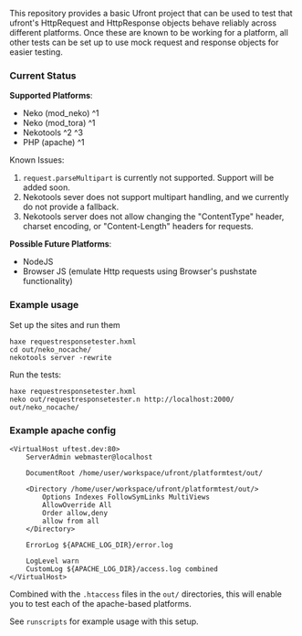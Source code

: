 This repository provides a basic Ufront project that can be used to test that ufront's HttpRequest and HttpResponse objects behave reliably across different platforms.  Once these are known to be working for a platform, all other tests can be set up to use mock request and response objects for easier testing.

### Current Status

__Supported Platforms__:

* Neko (mod_neko) ^1
* Neko (mod_tora) ^1
* Nekotools ^2 ^3
* PHP (apache) ^1

Known Issues:

1. `request.parseMultipart` is currently not supported.  Support will be added soon.
2. Nekotools sever does not support multipart handling, and we currently do not provide a fallback.
3. Nekotools server does not allow changing the "ContentType" header, charset encoding, or "Content-Length" headers for requests.

__Possible Future Platforms__:

* NodeJS
* Browser JS (emulate Http requests using Browser's pushstate functionality)

### Example usage

Set up the sites and run them

```
haxe requestresponsetester.hxml
cd out/neko_nocache/
nekotools server -rewrite
```

Run the tests:

```
haxe requestresponsetester.hxml
neko out/requestresponsetester.n http://localhost:2000/ out/neko_nocache/
```

### Example apache config

```
<VirtualHost uftest.dev:80>
	ServerAdmin webmaster@localhost

	DocumentRoot /home/user/workspace/ufront/platformtest/out/

	<Directory /home/user/workspace/ufront/platformtest/out/>
		Options Indexes FollowSymLinks MultiViews
		AllowOverride All
		Order allow,deny
		allow from all
	</Directory>

	ErrorLog ${APACHE_LOG_DIR}/error.log

	LogLevel warn
	CustomLog ${APACHE_LOG_DIR}/access.log combined
</VirtualHost>
```

Combined with the `.htaccess` files in the `out/` directories, this will enable you to test each of the apache-based platforms.

See `runscripts` for example usage with this setup.